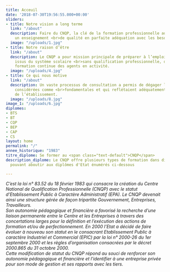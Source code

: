```yaml
---
title: Acceuil
date: '2018-07-30T19:56:55.000+00:00'
sliders:
- title: Notre vision a long terme
  link: "/about"
  description: Faire du CNQP, la clé de la formation professionnelle au Sénégal, par
    un enseignement <br>de qualité en parfaite adéquation avec les besoins de l’entreprise
  image: "/uploads/1.jpg"
- title: Notre raison d’être
  link: "/about"
  description: Le CNQP a pour mission principale de préparer à l’emploi les jeunes
    issus du système scolaire <br>sans qualification professionnelle, d’assurer la
    formation continue des agents en activité.
  image: "/uploads/4.jpg"
- title: Ce qui nous motive
  link: "/about"
  description: Un vaste processus de consultation a permis de dégager les valeurs
    considérées comme <br>fondamentales et qui reflétaient adéquatement la culture
    de l’établissement.
  image: "/uploads/8.jpg"
image_1: "/uploads/6.jpg"
diplomes:
- BTS
- BT
- CQP
- BEP
- CAP
- CS
layout: home
permalink: "/"
annee_historique: "1983"
titre_diplome: Se former au <span class="text-default">CNQP</span>
description_diplome: Le CNQP offre plusieurs types de formation dans differents domaine
  pouvant aboutir aux diplômes d'Etat énumérés ci-dessous

---
```

<em>C’est la loi n° 83.52 du 18 février 1983 qui consacre la création du Centre National de Qualification Professionnelle (CNQP) avec le statut d’Etablissement Public à Caractère Administratif (EPA). Le CNQP devenait ainsi une structure gérée de façon tripartite Gouvernement, Entreprises, Travailleurs. </br>Son autonomie pédagogique et financière a favorisé la recherche d’une liaison permanente entre le Centre et les Entreprises à travers des concertations larges pour la définition et l’exécution des actions de formation et/ou de perfectionnement. En 2000 l’Etat a décidé de faire évoluer à nouveau son statut en le consacrant Etablissement Public à caractère Industriel et Commercial (EPIC) par la loi n° 2000-26 du 1er septembre 2000 et les règles d’organisation consacrées par le décret 2000.865 du 31 octobre 2000. </br>Cette modification de statut du CNQP répond au souci de renforcer son autonomie pédagogique et financière et l’identifier à une entreprise privée pour son mode de gestion et ses rapports avec les tiers.</em>
